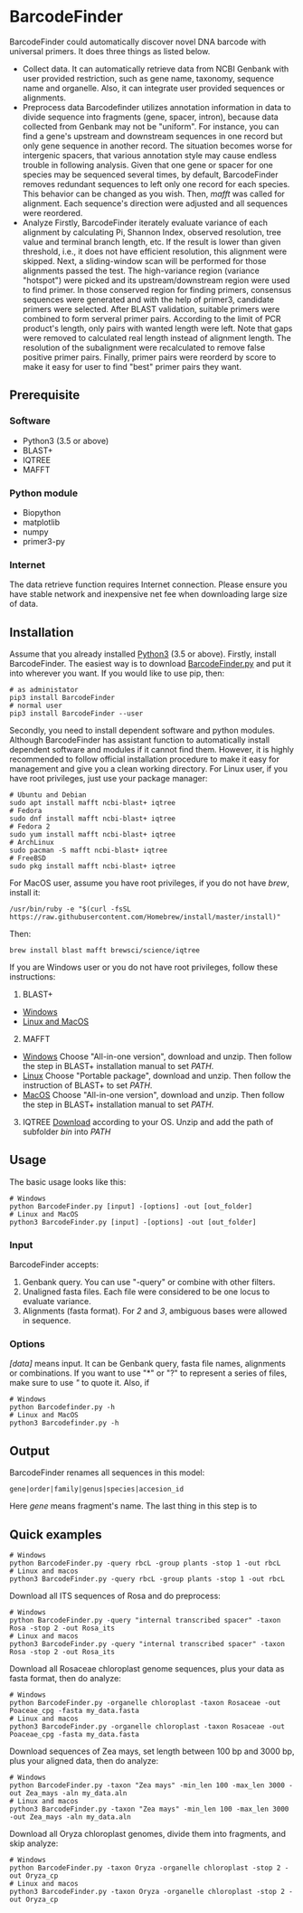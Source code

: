 # BarcodeFinder
BarcodeFinder could automatically discover novel DNA barcode with universal
primers. It does three things as listed below.
* Collect data.
It can automatically retrieve data from NCBI Genbank with user
provided restriction, such as gene name, taxonomy, sequence name and
organelle. Also, it can integrate user provided sequences or alignments.
* Preprocess data
Barcodefinder utilizes annotation information in data to divide sequence into
fragments (gene, spacer, intron),  because data collected from Genbank may not
be "uniform". For instance, you can find a gene's upstream and downstream
sequences in one record but only gene sequence in another record. The situation
becomes worse for intergenic spacers, that various annotation style may cause
endless trouble in following analysis.
Given that one gene or spacer for one species may be sequenced several times,
by default, BarcodeFinder removes redundant sequences to left only one record
for each species. This behavior can be changed as you wish.
Then, _mafft_ was called for alignment. Each sequence's direction were adjusted
and all sequences were reordered.
* Analyze
Firstly, BarcodeFinder iterately evaluate variance of each alignment by
calculating Pi, Shannon Index, observed resolution, tree value and terminal
branch length, etc. If the result is lower than given threshold, i.e., it does
not have efficient resolution, this alignment were skipped.
Next, a sliding-window scan will be performed for those alignments passed the
test. The high-variance region (variance "hotspot") were picked and its
upstream/downstream region were used to find primer.
In those conserved region for finding primers, consensus sequences were
generated and with the help of primer3, candidate primers were selected.
After BLAST validation, suitable primers were combined to form serveral primer
pairs. According to the limit of PCR product's length, only pairs with wanted
length were left. Note that gaps were removed to calculated real length
instead of alignment length. The resolution of the subalignment were
recalculated to remove false positive primer pairs.
Finally, primer pairs were reorderd by score to make it easy for user to find
"best" primer pairs they want.
## Prerequisite
### Software
* Python3 (3.5 or above)
* BLAST+
* IQTREE
* MAFFT
### Python module
* Biopython
* matplotlib
* numpy
* primer3-py
### Internet
The data retrieve function requires Internet connection. Please ensure you have
stable network and inexpensive net fee when downloading large size of data.
## Installation
Assume that you already installed [Python3](https://www.python.org/downloads/)
(3.5 or above). Firstly, install BarcodeFinder.
The easiest way is to download
[BarcodeFinder.py](https://github.com/wpwupingwp/BarcodeFinder) and put it
into wherever you want.
If you would like to use pip, then:
```
# as administator
pip3 install BarcodeFinder
# normal user
pip3 install BarcodeFinder --user
```
Secondly, you need to install dependent software and python modules.
Although BarcodeFinder has assistant function to automatically install
dependent software and modules if it cannot find them. However, it is
highly recommended to follow official installation procedure to make it
easy for management and give you a clean working directory.
For Linux user, if you have root privileges, just use your package manager:
```
# Ubuntu and Debian
sudo apt install mafft ncbi-blast+ iqtree
# Fedora
sudo dnf install mafft ncbi-blast+ iqtree
# Fedora 2
sudo yum install mafft ncbi-blast+ iqtree
# ArchLinux
sudo pacman -S mafft ncbi-blast+ iqtree
# FreeBSD
sudo pkg install mafft ncbi-blast+ iqtree
```
For MacOS user, assume you have root privileges, if you do not have
*brew*, install it:
```
/usr/bin/ruby -e "$(curl -fsSL https://raw.githubusercontent.com/Homebrew/install/master/install)"
```
Then:
```
brew install blast mafft brewsci/science/iqtree
```
If you are Windows user or you do not have root privileges, follow these
instructions:
1. BLAST+
* [Windows](https://www.ncbi.nlm.nih.gov/books/NBK52637/)
* [Linux and MacOS](https://www.ncbi.nlm.nih.gov/books/NBK52640/)
2. MAFFT
* [Windows](https://mafft.cbrc.jp/alignment/software/windows.html)
Choose "All-in-one version", download and unzip. Then follow the step in
BLAST+ installation manual to set _PATH_.
* [Linux](https://mafft.cbrc.jp/alignment/software/linux.html)
Choose "Portable package", download and unzip. Then follow the instruction of
BLAST+ to set _PATH_.
* [MacOS](https://mafft.cbrc.jp/alignment/software/macosx.html)
Choose "All-in-one version", download and unzip. Then follow the step in
BLAST+ installation manual to set _PATH_.
3. IQTREE
[Download](http://www.iqtree.org/#download) according to your OS.
Unzip and add the path of subfolder *bin* into _PATH_
## Usage
The basic usage looks like this:
```
# Windows
python BarcodeFinder.py [input] -[options] -out [out_folder]
# Linux and MacOS
python3 BarcodeFinder.py [input] -[options] -out [out_folder]
```
### Input
BarcodeFinder accepts:
1. Genbank query. You can use "-query" or combine with other filters.
2. Unaligned fasta files. Each file were considered to be one locus to
   evaluate variance.
3. Alignments (fasta format).
For _2_ and _3_, ambiguous bases were allowed in sequence.
### Options

*[data]* means input. It can be Genbank query, fasta file names, alignments or
combinations. If you want to use "\*" or "?" to represent a series of files,
make sure to use _"_ to quote it. Also, if 

```
# Windows
python Barcodefinder.py -h
# Linux and MacOS
python3 Barcodefinder.py -h
```

## Output
BarcodeFinder renames all sequences in this model:
```
gene|order|family|genus|species|accesion_id
```
Here _gene_ means fragment's name.
The last thing in this step is to
## Quick examples
```
# Windows
python BarcodeFinder.py -query rbcL -group plants -stop 1 -out rbcL
# Linux and macos
python3 BarcodeFinder.py -query rbcL -group plants -stop 1 -out rbcL
```
Download all ITS sequences of Rosa and do preprocess:
```
# Windows
python BarcodeFinder.py -query "internal transcribed spacer" -taxon Rosa -stop 2 -out Rosa_its
# Linux and macos
python3 BarcodeFinder.py -query "internal transcribed spacer" -taxon Rosa -stop 2 -out Rosa_its
```
Download all Rosaceae chloroplast genome sequences, plus your data  as fasta
format, then do analyze:
```
# Windows
python BarcodeFinder.py -organelle chloroplast -taxon Rosaceae -out Poaceae_cpg -fasta my_data.fasta
# Linux and macos
python3 BarcodeFinder.py -organelle chloroplast -taxon Rosaceae -out Poaceae_cpg -fasta my_data.fasta
```
Download sequences of Zea mays, set length between 100 bp and 3000 bp, plus
your aligned data, then do analyze:
```
# Windows
python BarcodeFinder.py -taxon "Zea mays" -min_len 100 -max_len 3000 -out Zea_mays -aln my_data.aln
# Linux and macos
python3 BarcodeFinder.py -taxon "Zea mays" -min_len 100 -max_len 3000 -out Zea_mays -aln my_data.aln
```
Download all Oryza chloroplast genomes, divide them into fragments, and skip
analyze:
```
# Windows
python BarcodeFinder.py -taxon Oryza -organelle chloroplast -stop 2 -out Oryza_cp
# Linux and macos
python3 BarcodeFinder.py -taxon Oryza -organelle chloroplast -stop 2 -out Oryza_cp
```

